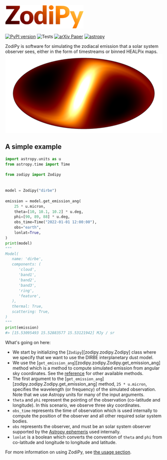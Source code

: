 
<img src="img/zodipy_logo.png" alt="ZodiPy logo" width="50%">

[![PyPI version](https://badge.fury.io/py/zodipy.svg)](https://badge.fury.io/py/zodipy)
![Tests](https://github.com/MetinSa/zodipy/actions/workflows/tests.yml/badge.svg)
[![arXiv Paper](https://img.shields.io/badge/arXiv-2205.12962-green)](https://arxiv.org/abs/2205.12962)
[![astropy](http://img.shields.io/badge/powered%20by-AstroPy-orange.svg?style=flat)](http://www.astropy.org/)

ZodiPy is software for simulating the zodiacal emission that a solar system observer sees, either in the form of timestreams or binned HEALPix maps.
![ZodiPy Logo](img/zodipy_map.png)


## A simple example
```python
import astropy.units as u
from astropy.time import Time

from zodipy import Zodipy


model = Zodipy("dirbe")

emission = model.get_emission_ang(
    25 * u.micron,
    theta=[10, 10.1, 10.2] * u.deg,
    phi=[90, 89, 88] * u.deg,
    obs_time=Time("2022-01-01 12:00:00"),
    obs="earth",
    lonlat=True,
)
print(model)
"""
Model(
   name: 'dirbe',
   components: (
      'cloud',
      'band1',
      'band2',
      'band3',
      'ring',
      'feature',
   ),
   thermal: True,
   scattering: True,
)
"""
print(emission)
#> [15.53095493 15.52883577 15.53121942] MJy / sr
```

What's going on here:

- We start by initializing the [`Zodipy`][zodipy.zodipy.Zodipy] class where we specify that we want to use the DIRBE interplanetary dust model.
- We use the [`get_emission_ang`][zodipy.zodipy.Zodipy.get_emission_ang] method which is a method to compute simulated emission from angular sky coordinates. See the [reference](reference.md) for other available methods.
- The first argument to the [`get_emission_ang`][zodipy.zodipy.Zodipy.get_emission_ang] method, `25 * u.micron`, specifies the wavelength (or frequency) of the simulated observation. Note that we use Astropy units for many of the input arguments.
- `theta` and `phi` represent the pointing of the observation (co-latitude and longitude). In this scenario, we observe three sky coordinates.
- `obs_time` represents the time of observation which is used internally to compute the position of the observer and all other required solar system bodies.
- `obs` represents the observer, and must be an solar system observer supported by the [Astropy ephemeris](https://docs.astropy.org/en/stable/coordinates/solarsystem.html) used internally.
- `lonlat` is a boolean which converts the convention of `theta` and `phi` from co-latitude and longitude to longitude and latitude.

For more information on using ZodiPy, see [the usage section](usage.md).
